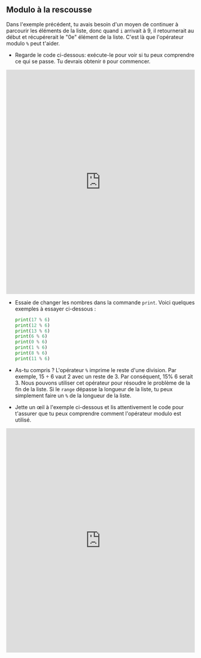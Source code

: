 ## Modulo à la rescousse

Dans l'exemple précédent, tu avais besoin d'un moyen de continuer à parcourir les éléments de la liste, donc quand `i` arrivait à 9, il retournerait au début et récupérerait le "0e" élément de la liste. C'est là que l'opérateur modulo `%` peut t'aider.

- Regarde le code ci-dessous: exécute-le pour voir si tu peux comprendre ce qui se passe. Tu devrais obtenir `0` pour commencer. 
<iframe src="https://trinket.io/embed/python/8fd77a1942" width="100%" height="600" frameborder="0" marginwidth="0" marginheight="0" allowfullscreen></iframe> 

- Essaie de changer les nombres dans la commande `print`. Voici quelques exemples à essayer ci-dessous :
    
    ```python
    print(17 % 6)
    print(12 % 6)
    print(13 % 6)
    print(6 % 6)
    print(0 % 6)
    print(1 % 6)
    print(8 % 6)
    print(11 % 6)
    ```

- As-tu compris ? L'opérateur `%` imprime le reste d'une division. Par exemple, 15 ÷ 6 vaut 2 avec un reste de 3. Par conséquent, 15% 6 serait 3. Nous pouvons utiliser cet opérateur pour résoudre le problème de la fin de la liste. Si le `range` dépasse la longueur de la liste, tu peux simplement faire un `%` de la longueur de la liste.

- Jette un œil à l'exemple ci-dessous et lis attentivement le code pour t'assurer que tu peux comprendre comment l'opérateur modulo est utilisé. 
<iframe src="https://trinket.io/embed/python/c56b5cb705" width="100%" height="600" frameborder="0" marginwidth="0" marginheight="0" allowfullscreen></iframe>